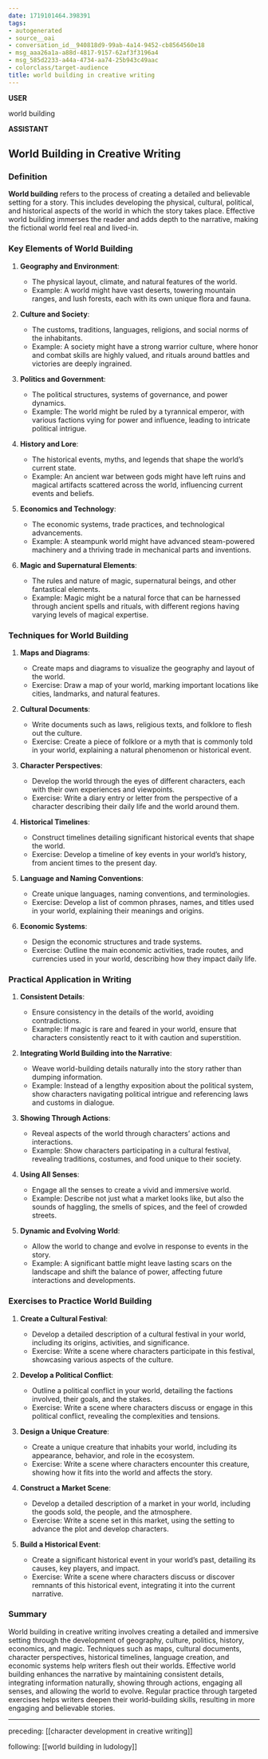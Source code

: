 ```yaml
---
date: 1719101464.398391
tags:
- autogenerated
- source__oai
- conversation_id__940818d9-99ab-4a14-9452-cb8564560e18
- msg_aaa26a1a-a88d-4817-9157-62af3f3196a4
- msg_585d2233-a44a-4734-aa74-25b943c49aac
- colorclass/target-audience
title: world building in creative writing
---
```


**USER**

world building


**ASSISTANT**

## World Building in Creative Writing

### Definition

**World building** refers to the process of creating a detailed and believable setting for a story. This includes developing the physical, cultural, political, and historical aspects of the world in which the story takes place. Effective world building immerses the reader and adds depth to the narrative, making the fictional world feel real and lived-in.

### Key Elements of World Building

1. **Geography and Environment**:
    - The physical layout, climate, and natural features of the world.
    - Example: A world might have vast deserts, towering mountain ranges, and lush forests, each with its own unique flora and fauna.

2. **Culture and Society**:
    - The customs, traditions, languages, religions, and social norms of the inhabitants.
    - Example: A society might have a strong warrior culture, where honor and combat skills are highly valued, and rituals around battles and victories are deeply ingrained.

3. **Politics and Government**:
    - The political structures, systems of governance, and power dynamics.
    - Example: The world might be ruled by a tyrannical emperor, with various factions vying for power and influence, leading to intricate political intrigue.

4. **History and Lore**:
    - The historical events, myths, and legends that shape the world’s current state.
    - Example: An ancient war between gods might have left ruins and magical artifacts scattered across the world, influencing current events and beliefs.

5. **Economics and Technology**:
    - The economic systems, trade practices, and technological advancements.
    - Example: A steampunk world might have advanced steam-powered machinery and a thriving trade in mechanical parts and inventions.

6. **Magic and Supernatural Elements**:
    - The rules and nature of magic, supernatural beings, and other fantastical elements.
    - Example: Magic might be a natural force that can be harnessed through ancient spells and rituals, with different regions having varying levels of magical expertise.

### Techniques for World Building

1. **Maps and Diagrams**:
    - Create maps and diagrams to visualize the geography and layout of the world.
    - Exercise: Draw a map of your world, marking important locations like cities, landmarks, and natural features.

2. **Cultural Documents**:
    - Write documents such as laws, religious texts, and folklore to flesh out the culture.
    - Exercise: Create a piece of folklore or a myth that is commonly told in your world, explaining a natural phenomenon or historical event.

3. **Character Perspectives**:
    - Develop the world through the eyes of different characters, each with their own experiences and viewpoints.
    - Exercise: Write a diary entry or letter from the perspective of a character describing their daily life and the world around them.

4. **Historical Timelines**:
    - Construct timelines detailing significant historical events that shape the world.
    - Exercise: Develop a timeline of key events in your world’s history, from ancient times to the present day.

5. **Language and Naming Conventions**:
    - Create unique languages, naming conventions, and terminologies.
    - Exercise: Develop a list of common phrases, names, and titles used in your world, explaining their meanings and origins.

6. **Economic Systems**:
    - Design the economic structures and trade systems.
    - Exercise: Outline the main economic activities, trade routes, and currencies used in your world, describing how they impact daily life.

### Practical Application in Writing

1. **Consistent Details**:
    - Ensure consistency in the details of the world, avoiding contradictions.
    - Example: If magic is rare and feared in your world, ensure that characters consistently react to it with caution and superstition.

2. **Integrating World Building into the Narrative**:
    - Weave world-building details naturally into the story rather than dumping information.
    - Example: Instead of a lengthy exposition about the political system, show characters navigating political intrigue and referencing laws and customs in dialogue.

3. **Showing Through Actions**:
    - Reveal aspects of the world through characters’ actions and interactions.
    - Example: Show characters participating in a cultural festival, revealing traditions, costumes, and food unique to their society.

4. **Using All Senses**:
    - Engage all the senses to create a vivid and immersive world.
    - Example: Describe not just what a market looks like, but also the sounds of haggling, the smells of spices, and the feel of crowded streets.

5. **Dynamic and Evolving World**:
    - Allow the world to change and evolve in response to events in the story.
    - Example: A significant battle might leave lasting scars on the landscape and shift the balance of power, affecting future interactions and developments.

### Exercises to Practice World Building

1. **Create a Cultural Festival**:
    - Develop a detailed description of a cultural festival in your world, including its origins, activities, and significance.
    - Exercise: Write a scene where characters participate in this festival, showcasing various aspects of the culture.

2. **Develop a Political Conflict**:
    - Outline a political conflict in your world, detailing the factions involved, their goals, and the stakes.
    - Exercise: Write a scene where characters discuss or engage in this political conflict, revealing the complexities and tensions.

3. **Design a Unique Creature**:
    - Create a unique creature that inhabits your world, including its appearance, behavior, and role in the ecosystem.
    - Exercise: Write a scene where characters encounter this creature, showing how it fits into the world and affects the story.

4. **Construct a Market Scene**:
    - Develop a detailed description of a market in your world, including the goods sold, the people, and the atmosphere.
    - Exercise: Write a scene set in this market, using the setting to advance the plot and develop characters.

5. **Build a Historical Event**:
    - Create a significant historical event in your world’s past, detailing its causes, key players, and impact.
    - Exercise: Write a scene where characters discuss or discover remnants of this historical event, integrating it into the current narrative.

### Summary

World building in creative writing involves creating a detailed and immersive setting through the development of geography, culture, politics, history, economics, and magic. Techniques such as maps, cultural documents, character perspectives, historical timelines, language creation, and economic systems help writers flesh out their worlds. Effective world building enhances the narrative by maintaining consistent details, integrating information naturally, showing through actions, engaging all senses, and allowing the world to evolve. Regular practice through targeted exercises helps writers deepen their world-building skills, resulting in more engaging and believable stories.


---

preceding: [[character development in creative writing]]  


following: [[world building in ludology]]